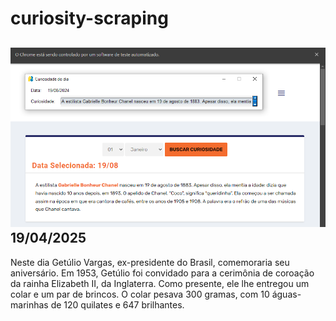 # curiosity-scraping
![Budget](./execucao.png)
19/04/2025
-
Neste dia Getúlio Vargas, ex-presidente do Brasil, comemoraria seu aniversário. Em 1953, Getúlio foi convidado para a cerimônia de coroação da rainha Elizabeth II, da Inglaterra. Como presente, ele lhe entregou um colar e um par de brincos. O colar pesava 300 gramas, com 10 águas-marinhas de 120 quilates e 647 brilhantes.
